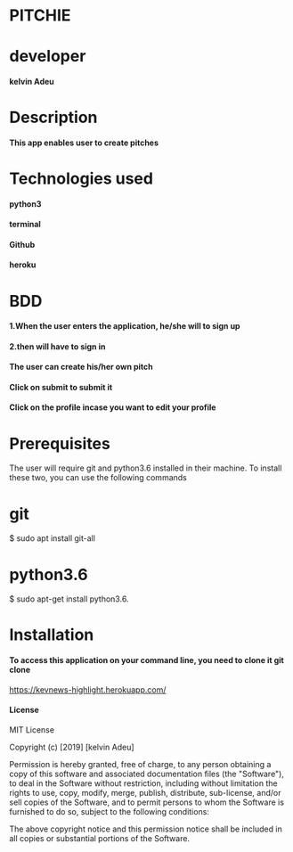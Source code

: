 # PITCHIE

# developer
#### kelvin Adeu

# Description
#### This app enables user to create pitches

# Technologies used
####  python3
####  terminal
####  Github
####  heroku

# BDD
#### 1.When the user enters the application, he/she will to sign up
#### 2.then will have to sign in
#### The user can create his/her own pitch
#### Click on submit to submit it
#### Click on the profile incase you want to edit your profile

# Prerequisites
The user will require git and python3.6 installed in their machine. To install these two, you can use the following commands

# git
$ sudo apt install git-all

# python3.6
$ sudo apt-get install python3.6.

# Installation
#### To access this application on your command line, you need to clone it git clone
   https://kevnews-highlight.herokuapp.com/

#### License
MIT License

Copyright (c) [2019] [kelvin Adeu]

Permission is hereby granted, free of charge, to any person obtaining a copy
of this software and associated documentation files (the "Software"), to deal
in the Software without restriction, including without limitation the rights
to use, copy, modify, merge, publish, distribute, sub-license, and/or sell
copies of the Software, and to permit persons to whom the Software is
furnished to do so, subject to the following conditions:

The above copyright notice and this permission notice shall be included in all
copies or substantial portions of the Software.
